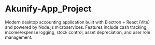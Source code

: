 # Akunify-App_Project
Modern desktop accounting application built with Electron + React (Vite) and powered by Node.js microservices. Features include cash tracking, income/expense logging, stock control, asset depreciation, and user role management.
